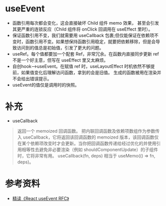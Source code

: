 # useEvent
- 函数引用每次都会变化，这会直接破坏 Child 组件 memo 效果，
甚至会引发其更严重的连锁反应（Child 组件将 onClick 回调用在 useEffect 里时）。
- 保证函数引用不变，我们就需要用 useCallback 包裹;但仅能保证在依赖项不变时，函数引用不变。如果想保持函数引用稳定，就要把依赖移除，但是会导致访问到的值总是初始值，引发了更大的问题。
- useRef。每个值都要加一个配套 Ref，非常冗余。在函数内直接同步更新 ref 不是一个好主意，但写在 useEffect 里又太麻烦。
- 自创hook——>useEvent。在赋值 ref 时，useLayoutEffect 时机依然不够提前，如果值变化后理解访问函数，拿到的会是旧值。
生成的函数被用在渲染并不会给出错误提示。
- useEvent的值仅是调用时的快照。
# 补充
- useCallback
> 返回一个 memoized 回调函数。
> 把内联回调函数及依赖项数组作为参数传入 useCallback，它将返回该回调函数的 memoized 版本，该回调函数仅在某个依赖项改变时才会更新。当你把回调函数传递给经过优化的并使用引用相等性去避免非必要渲染（例如 shouldComponentUpdate）的子组件时，它将非常有用。
> useCallback(fn, deps) 相当于 useMemo(() => fn, deps)。
# 参考资料
- [精读《React useEvent RFC》](https://mp.weixin.qq.com/s/8MNUgKBRFPNNb8_nD1BKgg)